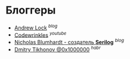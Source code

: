 # Блоггеры
* [Andrew Lock](https://andrewlock.net/) <sup>*blog*</sup>
* [Codewrinkles](https://www.youtube.com/@Codewrinkles) <sup>*youtube*</sup>
* [Nicholas Blumhardt - создатель __Serilog__](https://nblumhardt.com/) <sup>*blog*</sup>
* [Dmitry Tikhonov @0x1000000](https://habr.com/ru/users/0x1000000/publications/articles/) <sup>*habr*</sup>

